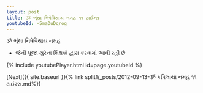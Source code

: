 ```yaml
---
layout: post
title: ૐ ભૂંથા નિષેવિથાય નમહ ૧૧ ટાઈમ્સ
youtubeId: -5maDuDqrog
---
```

 
 
 ૐ ભૂંથા નિષેવિથાય નમહ  
 
 -  જેની પૂજા યુરેના શિક્ષકો દ્વારા કરવામાં આવી રહી છે 
 
  
 
  
 
 
 
 
 
 


{% include youtubePlayer.html id=page.youtubeId %}
 
[Next]({{ site.baseurl }}{% link  split1/_posts/2012-09-13-ૐ કપિલાયા નમહ ૧૧ ટાઈમ્સ.md%})
 
